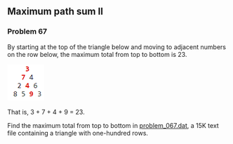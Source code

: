 ﻿## Maximum path sum II
### Problem 67
By starting at the top of the triangle below and moving to adjacent numbers on the row below, the maximum total from top to bottom is 23.

![Grid](images/grid.png)

That is, 3 + 7 + 4 + 9 = 23.

Find the maximum total from top to bottom in [problem_067.dat](../Data/problem_067.dat), a 15K text file containing a triangle with one-hundred rows.
